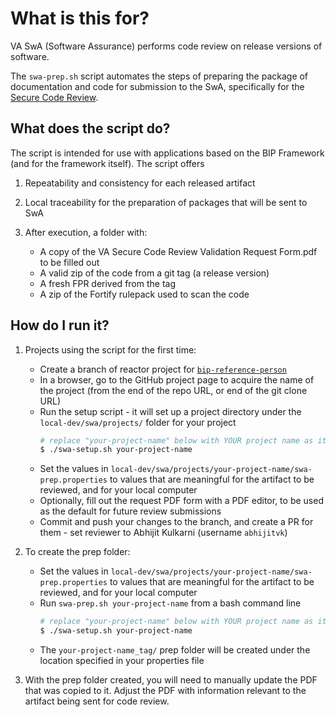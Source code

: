 # What is this for?
VA SwA (Software Assurance) performs code review on release versions of software.

The `swa-prep.sh` script automates the steps of preparing the package of documentation and code for submission to the SwA, specifically for the [Secure Code Review](https://wiki.mobilehealth.va.gov/display/OISSWA/Frequently+Asked+Questions).

## What does the script do?

The script is intended for use with applications based on the BIP Framework (and for the framework itself).
The script offers

1. Repeatability and consistency for each released artifact

2. Local traceability for the preparation of packages that will be sent to SwA

3. After execution, a folder with:
	* A copy of the VA Secure Code Review Validation Request Form.pdf to be filled out
	* A valid zip of the code from a git tag (a release version)
	* A fresh FPR derived from the tag
	* A zip of the Fortify rulepack used to scan the code

## How do I run it?

1. Projects using the script for the first time:
	* Create a branch of reactor project for [`bip-reference-person`](https://github.com/department-of-veterans-affairs/bip-reference-person)
	* In a browser, go to the GitHub project page to acquire the name of the project (from the end of the repo URL, or end of the git clone URL)
 	* Run the setup script - it will set up a project directory under the `local-dev/swa/projects/` folder for your project
		```bash
		# replace "your-project-name" below with YOUR project name as it appears in the GitHub URL
		$ ./swa-setup.sh your-project-name
		```
	* Set the values in `local-dev/swa/projects/your-project-name/swa-prep.properties` to values that are meaningful for the artifact to be reviewed, and for your local computer
	* Optionally, fill out the request PDF form with a PDF editor, to be used as the default for future review submissions
	* Commit and push your changes to the branch, and create a PR for them - set reviewer to Abhijit Kulkarni (username `abhijitvk`)
2. To create the prep folder:
	* Set the values in `local-dev/swa/projects/your-project-name/swa-prep.properties` to values that are meaningful for the artifact to be reviewed, and for your local computer
	* Run `swa-prep.sh your-project-name` from a bash command line
		```bash
		# replace "your-project-name" below with YOUR project name as it appears in the GitHub URL
		$ ./swa-setup.sh your-project-name
		```
	* The `your-project-name_tag/` prep folder will be created under the location specified in your properties file

3. With the prep folder created, you will need to manually update the PDF that was copied to it. Adjust the PDF with information relevant to the artifact being sent for code review.
